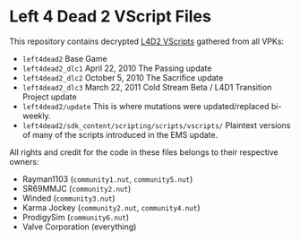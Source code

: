 # Left 4 Dead 2 VScript Files

This repository contains decrypted [L4D2 VScripts](https://developer.valvesoftware.com/wiki/L4D2_Vscripts) gathered from all VPKs:
* `left4dead2`
Base Game
* `left4dead2_dlc1`
April 22, 2010 The Passing update
* `left4dead2_dlc2`
October 5, 2010 The Sacrifice update
* `left4dead2_dlc3`
March 22, 2011 Cold Stream Beta / L4D1 Transition Project update
* `left4dead2/update`
This is where mutations were updated/replaced bi-weekly.
* `left4dead2/sdk_content/scripting/scripts/vscripts/`
Plaintext versions of many of the scripts introduced in the EMS update.

All rights and credit for the code in these files belongs to their respective owners:

* Rayman1103 (`community1.nut`, `community5.nut`)
* SR69MMJC (`community2.nut`)
* Winded (`community3.nut`)
* Karma Jockey (`community2.nut`, `community4.nut`)
* ProdigySim (`community6.nut`)
* Valve Corporation (everything)

